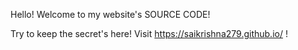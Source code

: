 Hello! Welcome to my website's SOURCE CODE!

Try to keep the secret's here!
Visit https://saikrishna279.github.io/ !
